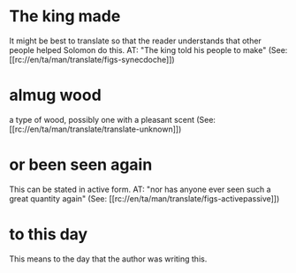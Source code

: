 # The king made

It might be best to translate so that the reader understands that other people helped Solomon do this. AT: "The king told his people to make" (See: [[rc://en/ta/man/translate/figs-synecdoche]])

# almug wood

a type of wood, possibly one with a pleasant scent (See: [[rc://en/ta/man/translate/translate-unknown]])

# or been seen again

This can be stated in active form. AT: "nor has anyone ever seen such a great quantity again" (See: [[rc://en/ta/man/translate/figs-activepassive]])

# to this day

This means to the day that the author was writing this.